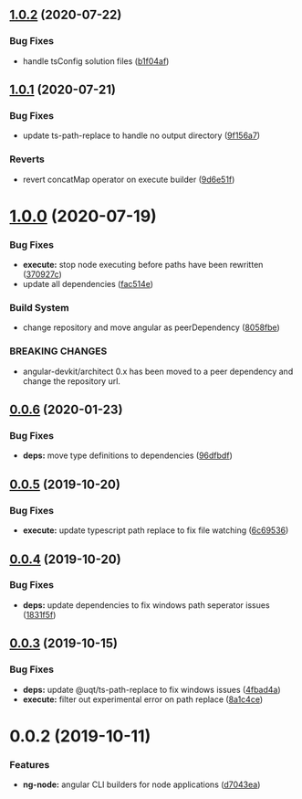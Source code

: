 ## [1.0.2](https://github.com/jonathonadams/ng-node/compare/v1.0.1...v1.0.2) (2020-07-22)


### Bug Fixes

* handle tsConfig solution files ([b1f04af](https://github.com/jonathonadams/ng-node/commit/b1f04af665f39488efceb6f3eff366b4dd3c5df4))

## [1.0.1](https://github.com/jonathonadams/ng-node/compare/v1.0.0...v1.0.1) (2020-07-21)


### Bug Fixes

* update ts-path-replace to handle no output directory ([9f156a7](https://github.com/jonathonadams/ng-node/commit/9f156a7e7cd912c34cfafd01cbe948ab113e73be))


### Reverts

* revert concatMap operator on execute builder ([9d6e51f](https://github.com/jonathonadams/ng-node/commit/9d6e51f1cfa982884450deb1fb509156a553c127))

# [1.0.0](https://github.com/jonathonadams/ng-node/compare/v0.0.6...v1.0.0) (2020-07-19)


### Bug Fixes

* **execute:** stop node executing before paths have been rewritten ([370927c](https://github.com/jonathonadams/ng-node/commit/370927ceb27849a00e4f0e412dcdfb54c909e2c0))
* update all dependencies ([fac514e](https://github.com/jonathonadams/ng-node/commit/fac514ee475f1a76a50eff5bda04d69035313828))


### Build System

* change repository and move angular as peerDependency ([8058fbe](https://github.com/jonathonadams/ng-node/commit/8058fbe90f5806ea2ae7bff1a5582e51f6b390b4))


### BREAKING CHANGES

* angular-devkit/architect 0.x has been moved to a peer dependency and change the
repository url.

## [0.0.6](https://github.com/unquenchablethyrst/ng-node/compare/v0.0.5...v0.0.6) (2020-01-23)


### Bug Fixes

* **deps:** move type definitions to dependencies ([96dfbdf](https://github.com/unquenchablethyrst/ng-node/commit/96dfbdfa60eb9d618e72427058eb76ee9e544fc7))

## [0.0.5](https://github.com/unquenchablethyrst/ng-node/compare/v0.0.4...v0.0.5) (2019-10-20)


### Bug Fixes

* **execute:** update typescript path replace to fix file watching ([6c69536](https://github.com/unquenchablethyrst/ng-node/commit/6c695360814cadec05acebed54fa8617488e7a81))

## [0.0.4](https://github.com/unquenchablethyrst/ng-node/compare/v0.0.3...v0.0.4) (2019-10-20)


### Bug Fixes

* **deps:** update dependencies to fix windows path seperator issues ([1831f5f](https://github.com/unquenchablethyrst/ng-node/commit/1831f5f))

## [0.0.3](https://github.com/unquenchablethyrst/ng-node/compare/v0.0.2...v0.0.3) (2019-10-15)


### Bug Fixes

* **deps:** update @uqt/ts-path-replace to fix windows issues ([4fbad4a](https://github.com/unquenchablethyrst/ng-node/commit/4fbad4a))
* **execute:** filter out experimental error on path replace ([8a1c4ce](https://github.com/unquenchablethyrst/ng-node/commit/8a1c4ce))

# 0.0.2 (2019-10-11)


### Features

* **ng-node:** angular CLI builders for node applications ([d7043ea](https://github.com/unquenchablethyrst/ng-node/commit/d7043ea))
